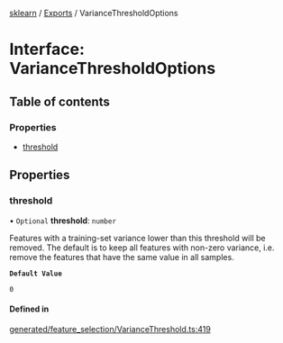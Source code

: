 [sklearn](../readme.md) / [Exports](../modules.md) / VarianceThresholdOptions

# Interface: VarianceThresholdOptions

## Table of contents

### Properties

- [threshold](VarianceThresholdOptions.md#threshold)

## Properties

### threshold

• `Optional` **threshold**: `number`

Features with a training-set variance lower than this threshold will be removed. The default is to keep all features with non-zero variance, i.e. remove the features that have the same value in all samples.

**`Default Value`**

`0`

#### Defined in

[generated/feature_selection/VarianceThreshold.ts:419](https://github.com/transitive-bullshit/scikit-learn-ts/blob/367336a/packages/sklearn/src/generated/feature_selection/VarianceThreshold.ts#L419)
